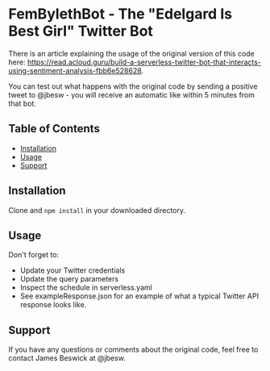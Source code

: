 # FemBylethBot - The "Edelgard Is Best Girl" Twitter Bot

There is an article explaining the usage of the original version of this code here:
https://read.acloud.guru/build-a-serverless-twitter-bot-that-interacts-using-sentiment-analysis-fbb6e528628.

You can test out what happens with the original code by sending a positive tweet to @jbesw - you will receive an automatic like within 5 minutes from that bot.

## Table of Contents

- [Installation](#installation)
- [Usage](#usage)
- [Support](#support)

## Installation

Clone and ```npm install``` in your downloaded directory.

## Usage

Don't forget to:

- Update your Twitter credentials
- Update the query parameters
- Inspect the schedule in serverless.yaml
- See exampleResponse.json for an example of what a typical Twitter API response looks like.

## Support

If you have any questions or comments about the original code, feel free to contact James Beswick at @jbesw.
